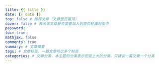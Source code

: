 ```yaml
---
title: {{ title }}
date: {{ date }}
top: false # 推荐文章（文章是否置顶）
cover: false # 表示该文章是否需要加入到首页轮播封面中
password:
toc: true
mathjax: false
comments: true
summary: # 文章摘要
tags: # 文章标签，一篇文章可以多个标签
categories: # 文章分类，本主题的分类表示宏观上大的分类，只建议一篇文章一个分类
---
```

